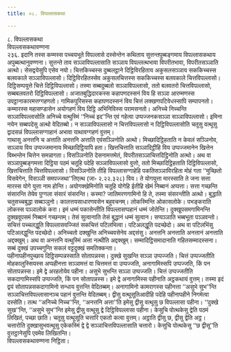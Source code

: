 ```yaml
---
title: ०८. विपल्लासकथा

---
```

८. विपल्लासकथा  
विपल्लासकथावण्णना  
२३६. इदानि तस्स कम्मस्स पच्चयभूते विपल्लासे दस्सेन्तेन कथिताय सुत्तन्तपुब्बङ्गमाय विपल्लासकथाय अपुब्बत्थानुवण्णना। सुत्तन्ते ताव सञ्ञाविपल्लासाति सञ्ञाय विपल्लत्थभावा विपरीतभावा, विपरीतसञ्ञाति अत्थो। सेसद्वयेसुपि एसेव नयो। चित्तकिच्चस्स दुब्बलट्ठाने दिट्ठिविरहिताय अकुसलसञ्ञाय सककिच्चस्स बलवकाले सञ्ञाविपल्लासो। दिट्ठिविरहितस्सेव अकुसलचित्तस्स सककिच्चस्स बलवकाले चित्तविपल्लासो। दिट्ठिसम्पयुत्ते चित्ते दिट्ठिविपल्लासो। तस्मा सब्बदुब्बलो सञ्ञाविपल्लासो, ततो बलवतरो चित्तविपल्लासो, सब्बबलवतरो दिट्ठिविपल्लासो। अजातबुद्धिदारकस्स कहापणदस्सनं विय हि सञ्ञा आरम्मणस्स उपट्ठानाकारमत्तग्गहणतो। गामिकपुरिसस्स कहापणदस्सनं विय चित्तं लक्खणपटिवेधस्सापि सम्पापनतो। कम्मारस्स महासण्डासेन अयोगहणं विय दिट्ठि अभिनिविस्स परामसनतो। अनिच्चे निच्चन्ति सञ्ञाविपल्लासोति अनिच्चे वत्थुस्मिं ‘‘निच्चं इद’’न्ति एवं गहेत्वा उप्पज्जनकसञ्ञा सञ्ञाविपल्लासो। इमिना नयेन सब्बपदेसु अत्थो वेदितब्बो। न सञ्ञाविपल्लासो न चित्तविपल्लासो न दिट्ठिविपल्लासोति चतूसु वत्थूसु द्वादसन्नं विपल्लासग्गाहानं अभावा याथावग्गहणं वुत्तम्।  
गाथासु अनत्तनि च अत्ताति अनत्तनि अत्ताति एवंसञ्ञिनोति अत्थो। मिच्छादिट्ठिहताति न केवलं सञ्ञिनोव, सञ्ञाय विय उप्पज्जमानाय मिच्छादिट्ठियापि हता। खित्तचित्ताति सञ्ञादिट्ठीहि विय उप्पज्जमानेन खित्तेन विब्भन्तेन चित्तेन समन्नागता। विसञ्ञिनोति देसनामत्तमेतं, विपरीतसञ्ञाचित्तदिट्ठिनोति अत्थो। अथ वा सञ्ञापुब्बङ्गमत्ता दिट्ठिया पठमं चतूहि पदेहि सञ्ञाविपल्लासो वुत्तो, ततो मिच्छादिट्ठिहताति दिट्ठिविपल्लासो, खित्तचित्ताति चित्तविपल्लासो। विसञ्ञिनोति तीहि विपल्लासग्गाहेहि पकतिसञ्ञाविरहिता मोहं गता ‘‘मुच्छितो विसवेगेन, विसञ्ञी समपज्जथा’’तिएत्थ (जा॰ २.२२.३२८) विय। ते योगयुत्ता मारस्साति ते जना सत्ता मारस्स योगे युत्ता नाम होन्ति। अयोगक्खेमिनोति चतूहि योगेहि ईतीहि खेमं निब्बानं अप्पत्ता। सत्ता गच्छन्ति संसारन्ति तेयेव पुग्गला संसारं संसरन्ति। कस्मा? जातिमरणगामिनो हि ते, तस्मा संसरन्तीति अत्थो। बुद्धाति चतुसच्चबुद्धा सब्बञ्ञुनो। कालत्तयसाधारणवसेन बहुवचनम्। लोकस्मिन्ति ओकासलोके। पभङ्कराति लोकस्स पञ्ञालोकं करा। इमं धम्मं पकासेन्तीति विपल्लासप्पहानं धम्मं जोतेन्ति। दुक्खूपसमगामिनन्ति दुक्खवूपसमं निब्बानं गच्छन्तम्। तेसं सुत्वानाति तेसं बुद्धानं धम्मं सुत्वान। सप्पञ्ञाति भब्बभूता पञ्ञवन्तो। सचित्तं पच्चलद्धूति विपल्लासवज्जितं सकचित्तं पटिलभित्वा। पटिअलद्धूति पदच्छेदो। अथ वा पटिलभिंसु पटिअलद्धुन्ति पदच्छेदो। अनिच्चतो दक्खुन्ति अनिच्चवसेनेव अद्दसंसु। अनत्तनि अनत्ताति अनत्तानं अनत्ताति अद्दक्खुम्। अथ वा अनत्तनि वत्थुस्मिं अत्ता नत्थीति अद्दक्खुम्। सम्मादिट्ठिसमादानाति गहितसम्मादस्सना। सब्बं दुक्खं उपच्चगुन्ति सकलं वट्टदुक्खं समतिक्कन्ता।  
पहीनापहीनपुच्छाय दिट्ठिसम्पन्नस्साति सोतापन्नस्स। दुक्खे सुखन्ति सञ्ञा उप्पज्जति। चित्तं उप्पज्जतीति मोहकालुस्सियस्स अप्पहीनत्ता सञ्ञामत्तं वा चित्तमत्तं वा उप्पज्जति, अनागामिस्सपि उप्पज्जति, किं पन सोतापन्नस्स। इमे द्वे अरहतोयेव पहीना। असुभे सुभन्ति सञ्ञा उप्पज्जति। चित्तं उप्पज्जतीति सकदागामिस्सपि उप्पज्जति, किं पन सोतापन्नस्स। इमे द्वे अनागामिस्स पहीनाति अट्ठकथायं वुत्तम्। तस्मा इदं द्वयं सोतापन्नसकदागामिनो सन्धाय वुत्तन्ति वेदितब्बम्। अनागामिनो कामरागस्स पहीनत्ता ‘‘असुभे सुभ’’न्ति सञ्ञाचित्तविपल्लासानञ्च पहानं वुत्तन्ति वेदितब्बम्। द्वीसु वत्थूसूतिआदीहि पदेहि पहीनापहीने निगमेत्वा दस्सेति। तत्थ ‘‘अनिच्चे निच्च’’न्ति, ‘‘अनत्तनि अत्ता’’ति इमेसु द्वीसु वत्थूसु छ विपल्लासा पहीना। ‘‘दुक्खे सुख’’न्ति, ‘‘असुभे सुभ’’न्ति इमेसु द्वीसु वत्थूसु द्वे दिट्ठिविपल्लासा पहीना। केसुचि पोत्थकेसु द्वेति पठमं लिखितं, पच्छा छाति। चतूसु वत्थूसूति चत्तारि एकतो कत्वा वुत्तम्। अट्ठाति द्वीसु छ, द्वीसु द्वेति अट्ठ। चत्तारोति दुक्खासुभवत्थूसु एकेकस्मिं द्वे द्वे सञ्ञाचित्तविपल्लासाति चत्तारो। केसुचि पोत्थकेसु ‘‘छ द्वीसू’’ति वुत्तट्ठानेसुपि एवमेव लिखितन्ति।  
विपल्लासकथावण्णना निट्ठिता।  